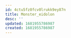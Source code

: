 ```yaml
---
id: 4ctu5fz0fcv0lrukk9ey87n
title: Monster_eidolon
desc: ''
updated: 1681955786987
created: 1681955786987
---
```


